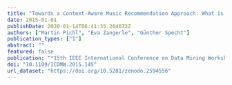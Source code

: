 ```yaml
---
title: "Towards a Context-Aware Music Recommendation Approach: What is Hidden in the Playlist Name?"
date: 2015-01-01
publishDate: 2020-01-14T06:41:35.264673Z
authors: ["Martin Pichl", "Eva Zangerle", "Günther Specht"]
publication_types: ["1"]
abstract: ""
featured: false
publication: "*15th IEEE International Conference on Data Mining Workshops (ICDM 2015)*"
doi: "10.1109/ICDMW.2015.145"
url_dataset: "https://doi.org/10.5281/zenodo.2594556"
---
```


